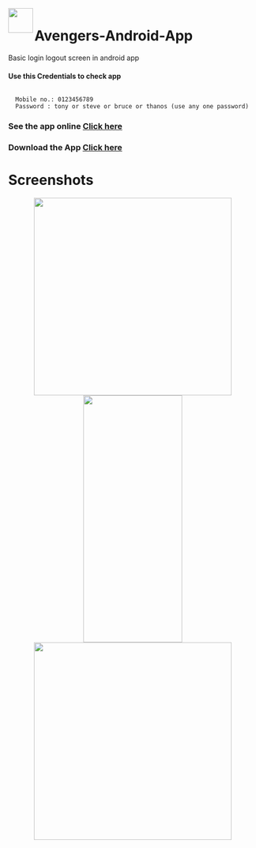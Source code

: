 <img  align="left" height='50' src="https://github.com/arwazkhan189/Avengers-Android-App/blob/master/Screenshots/avengers_logo.png">   

# Avengers-Android-App

Basic login logout screen in android app

#### Use this Credentials to check app
<code>
  Mobile no.: 0123456789
  Password : tony or steve or bruce or thanos (use any one password)
</code>

### See the app online [Click here](https://appetize.io/embed/qt3ugngwkc7jq8tqxp2aqgptcw?device=nexus5&scale=75&orientation=portrait&osVersion=8.1)

### Download the App [Click here](https://github.com/arwazkhan189/Avengers-Android-App/blob/master/app-debug.apk)

# Screenshots
<p align="center">
<img  height='400' src="https://github.com/arwazkhan189/Avengers-Android-App/blob/master/Screenshots/1.jpg"> 

<img  height='500' width='200' src="https://github.com/arwazkhan189/Avengers-Android-App/blob/master/Screenshots/2.jpg">

<img  height='400' src="https://github.com/arwazkhan189/Avengers-Android-App/blob/master/Screenshots/3.jpg">
</p>
